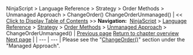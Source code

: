 ﻿
NinjaScript \> Language Reference \> Strategy \> Order Methods \> Unmanaged Approach \> ChangeOrder()
ChangeOrderUnmanaged()
| \<\< [Click to Display Table of Contents](unmanaged_changeorder.md) \>\> **Navigation:**     [NinjaScript](ninjascript-1.md) \> [Language Reference](language_reference_wip-1.md) \> [Strategy](strategy-1.md) \> [Order Methods](order_methods-1.md) \> [Unmanaged Approach](unmanaged_approach-1.md) \> ChangeOrderUnmanaged() | [Previous page](unmanaged_cancelorder-1.md) [Return to chapter overview](unmanaged_approach-1.md) [Next page](ignoreoverfill-1.md) |
| --- | --- |
Please see the "[ChangeOrder()](managed_changeorder-1.md)" section under the "Managed Approach".
